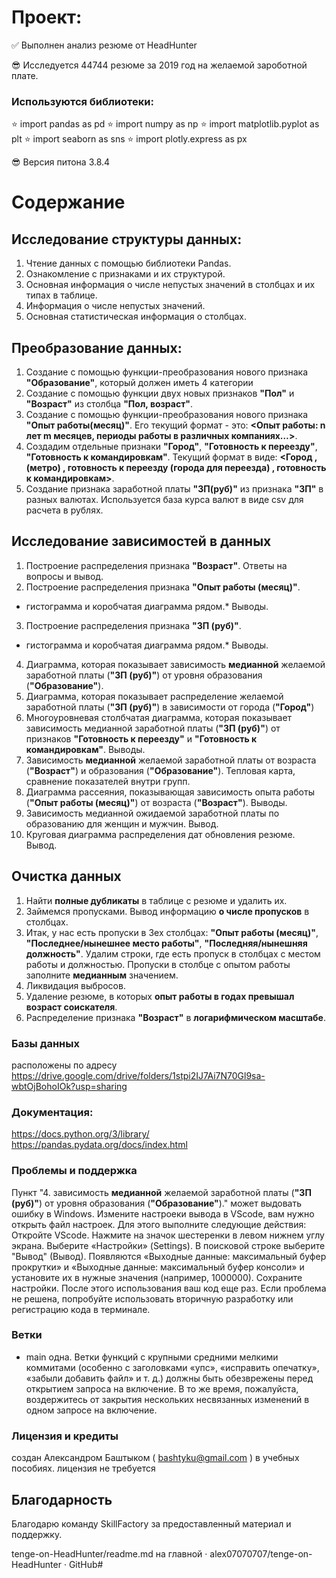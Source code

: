 # Проект: 
 :white_check_mark: Выполнен анализ резюме от HeadHunter

 :sunglasses: Исследуется 44744 резюме за 2019 год на желаемой зароботной плате.

### Используются библиотеки:

 :star: import pandas as pd
 :star: import numpy as np
 :star: import matplotlib.pyplot as plt
 :star: import seaborn as sns
 :star: import plotly.express as px

 :sunglasses: Версия питона 3.8.4

# Содержание
 ## Исследование структуры данных:
  1. Чтение данных с помощью библиотеки Pandas. 
  2. Ознакомление с признаками и их структурой. 
  3. Основная информация о числе непустых значений в столбцах и их типах в таблице.
  4. Информация о числе непустых значений.
  5. Основная статистическая информация о столбцах.
 ## Преобразование данных:
  1. Создание с помощью функции-преобразования нового признака **"Образование"**, который должен иметь 4 категории
  2. Создание с помощью функции двух новых признаков **"Пол"** и **"Возраст"** из столбца **"Пол, возраст"**. 
  3. Создание с помощью функции-преобразования нового признака **"Опыт работы(месяц)"**. 
     Его текущий формат - это: **<Опыт работы: n лет m месяцев, периоды работы в различных компаниях…>**. 
  4. Создадим отдельные признаки **"Город"**, **"Готовность к переезду"**, **"Готовность к командировкам"**.
    Текущий формат в виде: **<Город , (метро) , готовность к переезду (города для переезда) , готовность к командировкам>**.
  5. Создание признака заработной платы **"ЗП(руб)"** из признака **"ЗП"** в разных валютах. Используется база курса валют в виде csv для расчета в рублях.
 ## Исследование зависимостей в данных
  1. Построение распределения признака **"Возраст"**. 
    Ответы на вопросы и вывод.
  2. Построение распределения признака **"Опыт работы (месяц)"**. 
   * гистограмма и коробчатая диаграмма рядом.* Выводы.
  3. Построение распределения признака **"ЗП (руб)"**. 
   * гистограмма и коробчатая диаграмма рядом.* Выводы.
  4. Диаграмма, которая показывает зависимость **медианной** желаемой заработной платы (**"ЗП (руб)"**) от уровня образования (**"Образование"**).
  5. Диаграмма, которая показывает распределение желаемой заработной платы (**"ЗП (руб)"**) в зависимости от города (**"Город"**)
  6. Многоуровневая столбчатая диаграмма, которая показывает зависимость медианной заработной платы (**"ЗП (руб)"**) 
    от признаков **"Готовность к переезду"** и **"Готовность к командировкам"**. Выводы.
  7. Зависимость **медианной** желаемой заработной платы от возраста (**"Возраст"**) и образования (**"Образование"**). 
   Тепловая карта, сравнение показателей внутри групп.
  8. Диаграмма рассеяния, показывающая зависимость опыта работы (**"Опыт работы (месяц)"**) от возраста (**"Возраст"**).
   Выводы.
  9. Зависимость медианной ожидаемой заработной платы по образованию для женщин и мужчин. Вывод.
  10. Круговая диаграмма распределения дат обновления резюме. Вывод.
 ## Очистка данных
  1. Найти **полные дубликаты** в таблице с резюме и удалить их.
  2. Займемся пропусками. Вывод информацию **о числе пропусков** в столбцах. 
  3. Итак, у нас есть пропуски в 3ех столбцах: **"Опыт работы (месяц)"**, **"Последнее/нынешнее место работы"**, **"Последняя/нынешняя должность"**. 
   Удалим строки, где есть пропуск в столбцах с местом работы и должностью. Пропуски в столбце с опытом работы заполните **медианным** значением.
  4. Ликвидация выбросов. 
  5. Удаление резюме, в которых **опыт работы в годах превышал возраст соискателя**.
  6. Распределение признака  **"Возраст"** в **логарифмическом масштабе**.
 ### Базы данных 
  расположены по адресу https://drive.google.com/drive/folders/1stpi2IJ7Ai7N70Gl9sa-wbtOjBohoIOk?usp=sharing

 ### Документация:
https://docs.python.org/3/library/
https://pandas.pydata.org/docs/index.html

 ### Проблемы и поддержка
  Пункт "4. зависимость **медианной** желаемой заработной платы (**"ЗП (руб)"**) от уровня образования (**"Образование"**)." 
  может выдовать ошибку в Windows.
  Измените настроеки вывода в VScode, вам нужно открыть файл настроек. Для этого выполните следующие действия:
  Откройте VScode.
  Нажмите на значок шестеренки в левом нижнем углу экрана.
  Выберите «Настройки» (Settings).
  В поисковой строке выберите "Вывод" (Вывод).
  Появляются «Выходные данные: максимальный буфер прокрутки» и «Выходные данные: максимальный буфер консоли» и установите их в нужные значения (например, 1000000).
  Сохраните настройки.
 После этого использования ваш код еще раз. Если проблема не решена, попробуйте использовать вторичную разработку или регистрацию кода в терминале.

 ### Ветки
  * main одна.
 Ветки функций с крупными средними мелкими коммитами (особенно с заголовками «упс», «исправить опечатку», «забыли добавить файл» и т. д.) должны быть обезврежены перед открытием запроса на включение. В то же время, пожалуйста, воздержитесь от закрытия нескольких несвязанных изменений в одном запросе на включение.
 ### Лицензия и кредиты
 создан Александром Баштыком ( bashtyku@gmail.com ) в учебных пособиях.
 лицензия не требуется

 ## Благодарность
 Благодарю команду SkillFactory за предоставленный материал и поддержку.

 tenge-on-HeadHunter/readme.md на главной · alex07070707/tenge-on-HeadHunter · GitHub#  